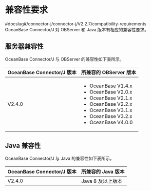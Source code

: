 # 兼容性要求 
#docslug#/connector-j/connector-j/V2.2.7/compatibility-requirements
OceanBase Connector/J 对 OBServer 和 Java 版本有相应的兼容性要求。

## 服务器兼容性 

OceanBase Connector/J 与 OBServer 的兼容性如下表所示。


| **OceanBase Connector/J 版本** |       **所兼容的 OBServer 版本**    |
|----------------------------------|-------------------------------------|
| V2.4.0                           | <ul><li> OceanBase V1.4.x </li>  <li> OceanBase V2.0.x</li>   <li> OceanBase V2.1.x</li>   <li> OceanBase V2.2.x </li>  <li> OceanBase V3.1.x</li>   <li> OceanBase V3.2.x </li>   <li> OceanBase V4.0.0</li> </ul>   |



## Java 兼容性 

OceanBase Connector/J 与 Java 的兼容性如下表所示。

| **OceanBase Connector/J 版本** |          **所兼容的 Java 版本**         |
|----------------------------------|-----------------------------------------|
| V2.4.0           | Java 8 及以上版本 |



